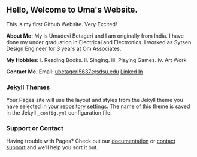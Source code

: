 ## Hello, Welcome to Uma's Website.  

This is my first Github Website. Very Excited! 

**About Me:**  My is Umadevi Betageri and I am originally from India. I have done my under graduation in Electrical and Electronics. I worked as Sytsen Design Engineer for 3 years at Om Associates. 

**My Hobbies:**   i. Reading Books.  ii. Singing.  iii. Playing Games.  iv. Art Work

**Contact Me**. 
Email: ubetageri5637@sdsu.edu
[Linked In](https://www.linkedin.com/in/umadevi-betageri-74bb64b0)


### Jekyll Themes

Your Pages site will use the layout and styles from the Jekyll theme you have selected in your [repository settings](https://github.com/Umadevi65B/Umadevi65B.github.io/settings/pages). The name of this theme is saved in the Jekyll `_config.yml` configuration file.

### Support or Contact

Having trouble with Pages? Check out our [documentation](https://docs.github.com/categories/github-pages-basics/) or [contact support](https://support.github.com/contact) and we’ll help you sort it out.
